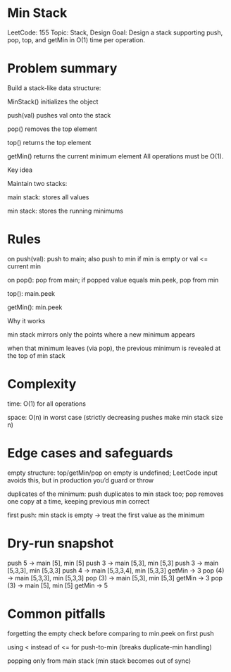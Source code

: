 # Min Stack 

LeetCode: 155
Topic: Stack, Design
Goal: Design a stack supporting push, pop, top, and getMin in O(1) time per operation.

# Problem summary

Build a stack-like data structure:

MinStack() initializes the object

push(val) pushes val onto the stack

pop() removes the top element

top() returns the top element

getMin() returns the current minimum element
All operations must be O(1).

Key idea

Maintain two stacks:

main stack: stores all values

min stack: stores the running minimums

# Rules

on push(val): push to main; also push to min if min is empty or val <= current min

on pop(): pop from main; if popped value equals min.peek, pop from min

top(): main.peek

getMin(): min.peek

Why it works

min stack mirrors only the points where a new minimum appears

when that minimum leaves (via pop), the previous minimum is revealed at the top of min stack

# Complexity

time: O(1) for all operations

space: O(n) in worst case (strictly decreasing pushes make min stack size n)

# Edge cases and safeguards

empty structure: top/getMin/pop on empty is undefined; LeetCode input avoids this, but in production you’d guard or throw

duplicates of the minimum: push duplicates to min stack too; pop removes one copy at a time, keeping previous min correct

first push: min stack is empty → treat the first value as the minimum

# Dry-run snapshot

push 5 → main [5], min [5]
push 3 → main [5,3], min [5,3]
push 3 → main [5,3,3], min [5,3,3]
push 4 → main [5,3,3,4], min [5,3,3]
getMin → 3
pop (4) → main [5,3,3], min [5,3,3]
pop (3) → main [5,3], min [5,3]
getMin → 3
pop (3) → main [5], min [5]
getMin → 5

# Common pitfalls

forgetting the empty check before comparing to min.peek on first push

using < instead of <= for push-to-min (breaks duplicate-min handling)

popping only from main stack (min stack becomes out of sync)